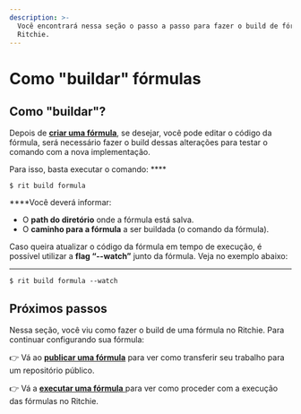 ```yaml
---
description: >-
  Você encontrará nessa seção o passo a passo para fazer o build de fórmulas no
  Ritchie.
---
```


# Como "buildar" fórmulas

## Como "buildar"?

Depois de [**criar uma fórmula**](como-criar-formulas.md),  se desejar, você pode editar o código da fórmula, será necessário fazer o build dessas alterações para testar o comando com a nova implementação. 

Para isso, basta executar o comando:  ****

```text
$ rit build formula
```

  
****Você deverá informar: 

* O **path  do diretório** onde a fórmula está salva.
* O **caminho para a fórmula** a ser buildada \(o comando da fórmula\). 

Caso queira atualizar o código da fórmula em tempo de execução, é possível utilizar a **flag “--watch”** junto da fórmula. Veja no exemplo abaixo:   
****

```text
$ rit build formula --watch
```

## Próximos passos

Nessa seção, você viu como fazer o build de uma fórmula no Ritchie. Para continuar configurando sua fórmula: 

👉 Vá ao [**publicar uma fórmula**](como-publicar-formula.md) para ver como transferir seu trabalho para um repositório público. 

👉 Vá a [**executar uma fórmula** ]()para ver como proceder com a execução das fórmulas no Ritchie.

